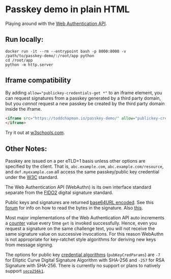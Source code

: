 # Passkey demo in plain HTML

Playing around with the [Web Authentication API](https://developer.mozilla.org/en-US/docs/Web/API/Web_Authentication_API). 

## Run locally:

```shell
docker run -it --rm --entrypoint bash -p 8000:8000 -v /path/to/passkey-demo/:/root/app python
cd /root/app
python -m http.server
```

## Iframe compatibility

By adding `allow="publickey-credentials-get *"` to an iframe element, you can request signatures from a passkey generated by a third party domain,
but you *cannot* request a new passkey be created by the third party domain inside the iframe.

```html
<iframe src="https://toddchapman.io/passkey-demo/" allow="publickey-credentials-get *" title="Passkey Demo">
</iframe>
```

Try it out at [w3schools.com](https://www.w3schools.com/tags/tryit.asp?filename=tryhtml_iframe).

## Other Notes:

Passkey are issued on a per eTLD+1 basis unless other options are specified by the client. That is, `abc.example.com`, `abc.example.com/resource`, and `def.myexample.com` all access the same passkey/public key credential under the [W3C](https://www.w3.org/TR/webauthn-2/) standard. 

The Web Authentication API (WebAuthn) is its own interface standard separate from the [FIDO2](https://fidoalliance.org/specifications/) digital signature standard. 

Public keys and signatures are returned [base64URL encoded](https://fidoalliance.org/specs/fido-v2.0-ps-20150904/fido-key-attestation-v2.0-ps-20150904.html#h4_attributes). See this [forum](https://bitcoin.stackexchange.com/questions/92680/what-are-the-der-signature-and-sec-format) for info on how to read the bytes in the signature. Also [this](https://transactionfee.info/charts/bitcoin-script-ecdsa-length/). 

Most major implementations of the Web Authentication API auto increments a [counter](https://www.w3.org/TR/webauthn-2/#signature-counter) value every time `get` is 
invoked successfully. Hence, even you request a signature on the same challenge text, you will not receive the same signature value on successive invocations. 
For this reason WebAuthn is not appropriate for key-ratchet style algorithms for deriving new keys from message signing. 

The options for public key [credential algorithms](https://www.rfc-editor.org/rfc/rfc9053.html#name-examples-2) (`pubKeyCredParams`) are `-7` for Elliptic Curve Digital Signature Algorithm with SHA-256 and `-257` for RSA Signature with SHA-256. There is currently no support or plans to natively support [`secp256k1`](https://www.rfc-editor.org/rfc/rfc9053.html#name-security-considerations-for).